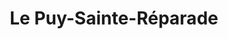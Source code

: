 ---
title: Le Puy-Sainte-Réparade
url: /le-puy-sainte-reparade/
latitude: 43.662
longitude: 5.448
---